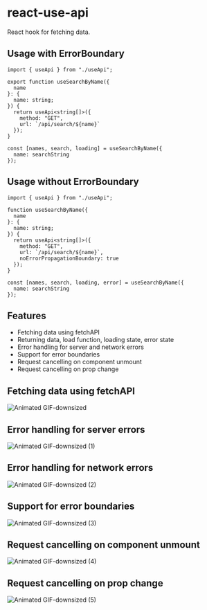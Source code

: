 # react-use-api

React hook for fetching data.

## Usage with ErrorBoundary
```
import { useApi } from "./useApi";

export function useSearchByName({
  name
}: {
  name: string;
}) {
  return useApi<string[]>({
    method: "GET",
    url: `/api/search/${name}`
  });
}

const [names, search, loading] = useSearchByName({
  name: searchString
});
```

## Usage without ErrorBoundary
```
import { useApi } from "./useApi";

function useSearchByName({
  name
}: {
  name: string;
}) {
  return useApi<string[]>({
    method: "GET",
    url: `/api/search/${name}`,
    noErrorPropagationBoundary: true
  });
}

const [names, search, loading, error] = useSearchByName({
  name: searchString
});
```

## Features
- Fetching data using fetchAPI
- Returning data, load function, loading state, error state
- Error handling for server and network errors
- Support for error boundaries
- Request cancelling on component unmount
- Request cancelling on prop change

## Fetching data using fetchAPI

![Animated GIF-downsized](https://user-images.githubusercontent.com/3163392/85226355-6f9b2300-b3d7-11ea-8ccf-0b2bb29bc0c5.gif)

## Error handling for server errors

![Animated GIF-downsized (1)](https://user-images.githubusercontent.com/3163392/85226365-7e81d580-b3d7-11ea-80cc-122f7996cbfa.gif)

## Error handling for network errors

![Animated GIF-downsized (2)](https://user-images.githubusercontent.com/3163392/85226383-8e011e80-b3d7-11ea-8d37-2fe2d102ba45.gif)

## Support for error boundaries

![Animated GIF-downsized (3)](https://user-images.githubusercontent.com/3163392/85226406-978a8680-b3d7-11ea-8c45-3f9e914162e9.gif)

## Request cancelling on component unmount

![Animated GIF-downsized (4)](https://user-images.githubusercontent.com/3163392/85226416-9fe2c180-b3d7-11ea-90a3-d0bedd47617c.gif)

## Request cancelling on prop change

![Animated GIF-downsized (5)](https://user-images.githubusercontent.com/3163392/85226424-ab35ed00-b3d7-11ea-92e1-ee0b41b3731b.gif)
